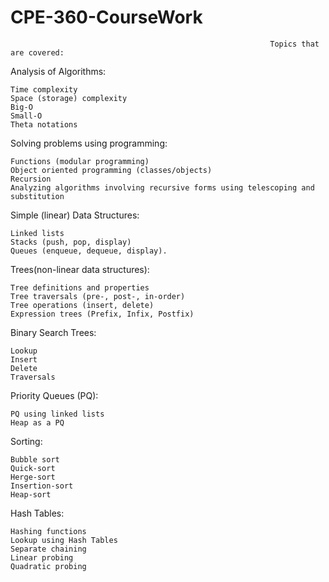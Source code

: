 # CPE-360-CourseWork

                                                              Topics that are covered: 

Analysis of Algorithms: 

    Time complexity
    Space (storage) complexity
    Big-O
    Small-O
    Theta notations

Solving problems using programming: 

    Functions (modular programming)
    Object oriented programming (classes/objects)
    Recursion
    Analyzing algorithms involving recursive forms using telescoping and substitution

Simple (linear) Data Structures: 

    Linked lists
    Stacks (push, pop, display)
    Queues (enqueue, dequeue, display).

Trees(non-linear data structures): 

    Tree definitions and properties
    Tree traversals (pre-, post-, in-order)
    Tree operations (insert, delete)
    Expression trees (Prefix, Infix, Postfix)

Binary Search Trees:

    Lookup
    Insert
    Delete
    Traversals

Priority Queues (PQ): 

    PQ using linked lists
    Heap as a PQ

Sorting: 

    Bubble sort
    Quick-sort
    Herge-sort
    Insertion-sort
    Heap-sort

Hash Tables: 

    Hashing functions
    Lookup using Hash Tables
    Separate chaining
    Linear probing
    Quadratic probing
